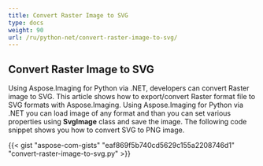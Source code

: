 ```yaml
---
title: Convert Raster Image to SVG
type: docs
weight: 90
url: /ru/python-net/convert-raster-image-to-svg/
---
```


## **Convert Raster Image to SVG**
Using Aspose.Imaging for Python via .NET, developers can convert Raster image to SVG. This article shows how to export/convert Raster format file to SVG formats with Aspose.Imaging. Using Aspose.Imaging for Python via .NET you can load image of any format and than you can set various properties using **SvgImage** class and save the image. The following code snippet shows you how to convert SVG to PNG image.

{{< gist "aspose-com-gists" "eaf869f5b740cd5629c155a2208746d1" "convert-raster-image-to-svg.py" >}}
